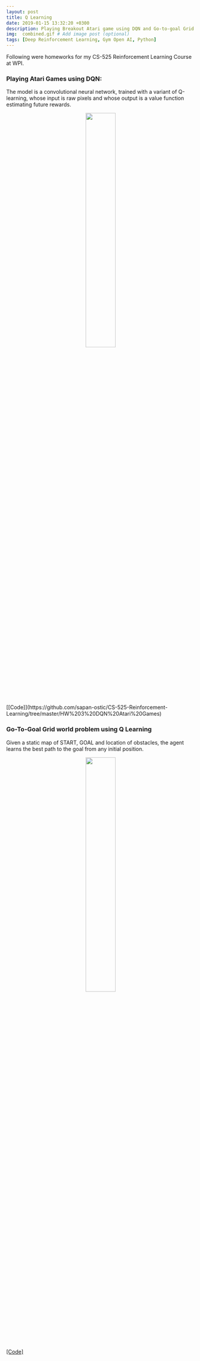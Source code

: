 ```yaml
---
layout: post
title: Q Learning
date: 2019-01-15 13:32:20 +0300
description: Playing Breakout Atari game using DQN and Go-to-goal Grid world problem using Q Learning.       
img:  combined.gif # Add image post (optional)
tags: [Deep Reinforcement Learning, Gym Open AI, Python]
---
```


Following were homeworks for my CS-525 Reinforcement Learning Course at WPI.
### Playing Atari Games using DQN:
The model is a convolutional neural network, trained with a variant of Q-learning, whose input is raw pixels and whose output is a value function estimating future rewards.   
<p align="center">
    <img src="{{site.baseurl}}/assets/img/breakout.gif" width="40%">
</p>
[[Code]](https://github.com/sapan-ostic/CS-525-Reinforcement-Learning/tree/master/HW%203%20DQN%20Atari%20Games)

### Go-To-Goal Grid world problem using Q Learning
Given a static map of START, GOAL and location of obstacles, the agent learns the best path to the goal from any initial position.
<p align="center">
    <img src="{{site.baseurl}}/assets/img/qlearning.gif" width="40%">
</p>

[[Code]](https://github.com/sapan-ostic/Go-to-goal-grid-problem-using-q-learning)